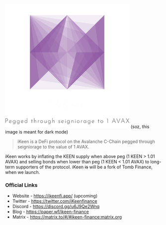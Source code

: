<img src="./docs/assets/logo_transparent_nomargin.png" alt="Welcome to iKeen" width="400"/>
(soz, this image is meant for dark mode)

> iKeen is a DeFi protocol on the Avalanche C-Chain pegged through seigniorage to the value of 1 AVAX.

iKeen works by inflating the KEEN supply when above peg (1 KEEN > 1.01 AVAX) and selling bonds when lower than peg (1 KEEN < 1.01 AVAX) to long-term supporters of the protocol. iKeen ~~is~~ will be a fork of Tomb Finance, when we launch.

### Official Links

- Website - https://ikeenfi.app/ (upcoming)
- Twitter - https://twitter.com/iKeenfinance
- Discord - https://discord.gg/u6J9Qe2Wnq
- Blog - https://paper.wf/ikeen-finance
- Matrix - https://matrix.to/#/#ikeen-finance:matrix.org
